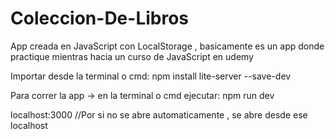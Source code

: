 # Coleccion-De-Libros
App creada en JavaScript con LocalStorage , basicamente es un app donde practique mientras hacia un curso de JavaScript en udemy

Importar desde la terminal o cmd:
npm install lite-server --save-dev











Para correr la app -> en la terminal o cmd ejecutar: npm run dev






localhost:3000     //Por si no se abre automaticamente , se abre desde ese localhost
